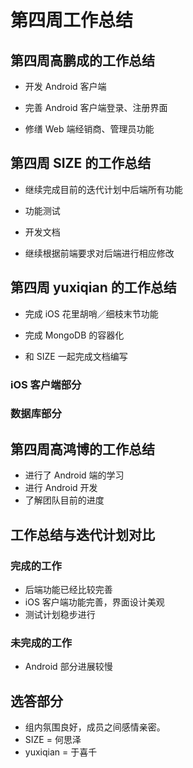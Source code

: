 # 第四周工作总结

## 第四周高鹏成的工作总结

* 开发 Android 客户端

* 完善 Android 客户端登录、注册界面

* 修缮 Web 端经销商、管理员功能

## 第四周 SIZE 的工作总结

* 继续完成目前的迭代计划中后端所有功能

* 功能测试

* 开发文档

* 继续根据前端要求对后端进行相应修改

## 第四周 yuxiqian 的工作总结

* 完成 iOS 花里胡哨／细枝末节功能

* 完成 MongoDB 的容器化

* 和 SIZE 一起完成文档编写

### iOS 客户端部分

### 数据库部分

## 第四周高鸿博的工作总结

* 进行了 Android 端的学习
* 进行 Android 开发
* 了解团队目前的进度

## 工作总结与迭代计划对比

### 完成的工作

* 后端功能已经比较完善
* iOS 客户端功能完善，界面设计美观
* 测试计划稳步进行

### 未完成的工作

* Android 部分进展较慢

## 选答部分

* 组内氛围良好，成员之间感情亲密。
* SIZE = 何思泽
* yuxiqian = 于喜千
